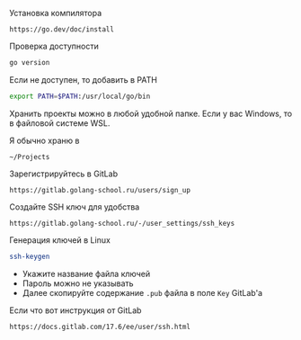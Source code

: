 Установка компилятора
```
https://go.dev/doc/install
```

Проверка доступности
```bash
go version
```
Если не доступен, то добавить в PATH
```bash
export PATH=$PATH:/usr/local/go/bin
```

Хранить проекты можно в любой удобной папке.
Если у вас Windows, то в файловой системе WSL.

Я обычно храню в
```
~/Projects
```

Зарегистрируйтесь в GitLab
```
https://gitlab.golang-school.ru/users/sign_up
```

Создайте SSH ключ для удобства
```
https://gitlab.golang-school.ru/-/user_settings/ssh_keys
```

Генерация ключей в Linux
```bash
ssh-keygen
```
- Укажите название файла ключей
- Пароль можно не указывать
- Далее скопируйте содержание `.pub` файла в поле `Key` GitLab'а

Если что вот инструкция от GitLab
```
https://docs.gitlab.com/17.6/ee/user/ssh.html
```